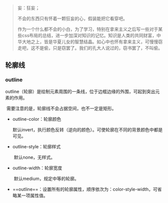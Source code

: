> 妄：狂妄；
>
> 不会的东西只有怀着一颗狂妄的心，假装能把它看穿吧。
>
> 作为一个什么都不会的小白，为了学习，特别在拿来主义之后写一些对于某些css布局的总结，进一步加深对知识的记忆。知识是人类的共同财富，中华大地之上，皆是华夏儿女的智慧结晶。如心中也怀有拿来主义，可慢慢窃走吧，这不是偷，只是窃罢了。我们的孔大人说过的，窃书罢了，不叫偷。

## 轮廓线

### outline

​	outline（轮廓）是绘制元素周围的一条线，位于边框边缘的外围，可起到突出元素的作用。

​	需要注意的是，轮廓线不会占据空间，也不一定是矩形。

* outline-color：轮廓颜色

  ​	默认invert，执行颜色反转（逆向的颜色）。可使轮廓在不同的背景颜色中都是可见。

* outline-style：轮廓样式

  ​	默认none，无样式。

* outline-width：轮廓宽度

  ​	默认medium，规定中等的轮廓。

* ==outline==：设置所有的轮廓属性，顺序依次为：color-style-width，可省略某一项属性值。



